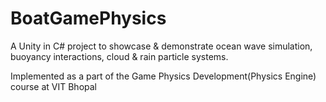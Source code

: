 # BoatGamePhysics
A Unity in C# project to showcase &amp; demonstrate ocean wave simulation, buoyancy interactions, cloud &amp; rain particle systems.

Implemented as a part of the Game Physics Development(Physics Engine) course at VIT Bhopal
